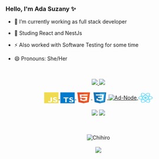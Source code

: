 ### Hello, I'm Ada Suzany ✨
- 🔭 I’m currently working as full stack developer
- 🌱 Studing React and NestJs
- ⚡ Also worked with Software Testing for some time
- 😄 Pronouns: She/Her

  ## 

<div align="center"><br>
  <a href="https://github.com/adsuzany">
  <img height="180em" src="https://github-readme-stats.vercel.app/api?username=adsuzany&show_icons=true&theme=radical&include_all_commits=true&count_private=true&hide=issues,prs,stars"/>
  <img height="180em" src="https://github-readme-stats.vercel.app/api/top-langs/?username=adsuzany&layout=compact&langs_count=7&theme=radical"/>
</div>
  
<div  align="center" style="display: inline_block"><br>
  <img align="center" alt="Ad-Js" height="30" width="40" src="https://raw.githubusercontent.com/devicons/devicon/master/icons/javascript/javascript-plain.svg">
  <img align="center" alt="Ad-Ts" height="30" width="40" src="https://raw.githubusercontent.com/devicons/devicon/master/icons/typescript/typescript-plain.svg">
  <img align="center" alt="Ad-HTML" height="30" width="40" src="https://raw.githubusercontent.com/devicons/devicon/master/icons/html5/html5-original.svg">
  <img align="center" alt="Ad-CSS" height="30" width="40" src="https://raw.githubusercontent.com/devicons/devicon/master/icons/css3/css3-original.svg">
  <img align="center" alt="Ad-Node" height="30" width="40" src="https://cdn.jsdelivr.net/gh/devicons/devicon/icons/nodejs/nodejs-original.svg">
  <img align="center" alt="Ad-React" height="30" width="40" src="https://raw.githubusercontent.com/devicons/devicon/master/icons/react/react-original.svg">
</div>

<div  align="center"> <br>
  <a href="#" target="_blank"><img src="https://img.shields.io/badge/Ubuntu-E95420?style=for-the-badge&logo=ubuntu&logoColor=white" target="_blank"></a>
  <a href="#" target="_blank"><img src="https://img.shields.io/badge/NVIDIA-GTX1650-76B900?style=for-the-badge&logo=nvidia&logoColor=white" target="_blank"></a>
</div>
  
  ##
  
<div align="center"><br>
  <img align="center" alt="Chihiro" src="https://media.giphy.com/media/F99PZtJC8Hxm0/giphy.gif">
  <br><br>
  <a href="https://www.linkedin.com/in/ada-ara%C3%BAjo-b0122a160" target="_blank"><img src="https://img.shields.io/badge/LinkedIn-0077B5?style=for-the-badge&logo=linkedin&logoColor=white" target="_blank"></a>
</div>
